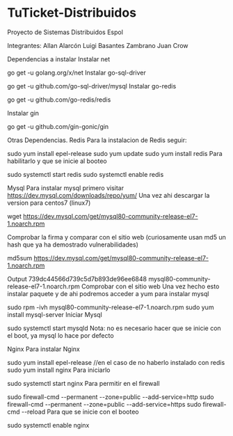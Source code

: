 # TuTicket-Distribuidos

Proyecto de Sistemas Distribuidos Espol

Integrantes:
Allan Alarcón
Luigi Basantes Zambrano
Juan Crow

Dependencias a instalar
Instalar net

go get -u golang.org/x/net
Instalar go-sql-driver

go get -u github.com/go-sql-driver/mysql
Instalar go-redis

go get -u github.com/go-redis/redis

Instalar gin

go get -u github.com/gin-gonic/gin

Otras Dependencias.
Redis
Para la instalacion de Redis seguir:

sudo yum install epel-release
sudo yum update
sudo yum install redis
Para habilitarlo y que se inicie al booteo

sudo systemctl start redis
sudo systemctl enable redis

Mysql
Para instalar mysql primero visitar https://dev.mysql.com/downloads/repo/yum/ 
Una vez ahi descargar la version para centos7 (linux7)

wget https://dev.mysql.com/get/mysql80-community-release-el7-1.noarch.rpm

Comprobar la firma y comparar con el sitio web (curiosamente usan md5 un hash que ya ha demostrado vulnerabilidades)

md5sum https://dev.mysql.com/get/mysql80-community-release-el7-1.noarch.rpm


Output
739dc44566d739c5d7b893de96ee6848  mysql80-community-release-el7-1.noarch.rpm
Comprobar con el sitio web Una vez hecho esto instalar paquete y de ahi podremos acceder a yum para instalar mysql

sudo rpm -ivh mysql80-community-release-el7-1.noarch.rpm
sudo yum install mysql-server
Iniciar Mysql

sudo systemctl start mysqld
Nota: no es necesario hacer que se inicie con el boot, ya mysql lo hace por defecto



Nginx
Para instalar Nginx

sudo yum install epel-release //en el caso de no haberlo instalado con redis
sudo yum install nginx
Para iniciarlo

sudo systemctl start nginx
Para permitir en el firewall

sudo firewall-cmd --permanent --zone=public --add-service=http 
sudo firewall-cmd --permanent --zone=public --add-service=https
sudo firewall-cmd --reload
Para que se inicie con el booteo

sudo systemctl enable nginx


